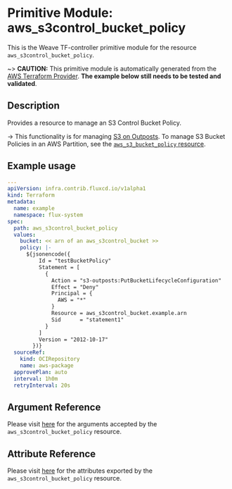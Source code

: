 
# Primitive Module: aws_s3control_bucket_policy

This is the Weave TF-controller primitive module for the resource `aws_s3control_bucket_policy`.

~> **CAUTION:** This primitive module is automatically generated from the [AWS Terraform Provider](https://registry.terraform.io/providers/hashicorp/aws/latest/docs/resources/s3control_bucket_policy). **The example below still needs to be tested and validated**.

## Description

Provides a resource to manage an S3 Control Bucket Policy.

-> This functionality is for managing [S3 on Outposts](https://docs.aws.amazon.com/AmazonS3/latest/dev/S3onOutposts.html). To manage S3 Bucket Policies in an AWS Partition, see the [`aws_s3_bucket_policy` resource](/docs/providers/aws/r/s3_bucket_policy.html).

## Example usage

```yaml
---
apiVersion: infra.contrib.fluxcd.io/v1alpha1
kind: Terraform
metadata:
  name: example
  namespace: flux-system
spec:
  path: aws_s3control_bucket_policy
  values:
    bucket: << arn of an aws_s3control_bucket >>
    policy: |-
      ${jsonencode({
          Id = "testBucketPolicy"
          Statement = [
            {
              Action = "s3-outposts:PutBucketLifecycleConfiguration"
              Effect = "Deny"
              Principal = {
                AWS = "*"
              }
              Resource = aws_s3control_bucket.example.arn
              Sid      = "statement1"
            }
          ]
          Version = "2012-10-17"
        })}
  sourceRef:
    kind: OCIRepository
    name: aws-package
  approvePlan: auto
  interval: 1h0m
  retryInterval: 20s
```

## Argument Reference

Please visit [here](https://registry.terraform.io/providers/hashicorp/aws/latest/docs/resources/s3control_bucket_policy#argument-reference) for the arguments accepted by the `aws_s3control_bucket_policy` resource.

## Attribute Reference

Please visit [here](https://registry.terraform.io/providers/hashicorp/aws/latest/docs/resources/s3control_bucket_policy#attributes-reference) for the attributes exported by the `aws_s3control_bucket_policy` resource.
